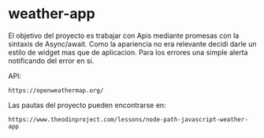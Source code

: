 # weather-app

El objetivo del proyecto es trabajar con Apis mediante promesas con la sintaxis de Async/await. Como la apariencia no era relevante decidi darle un estilo de widget mas que de aplicacion. Para los errores una simple alerta notificando del error en si. 

API:

    https://openweathermap.org/

Las pautas del proyecto pueden encontrarse en:

    https://www.theodinproject.com/lessons/node-path-javascript-weather-app
